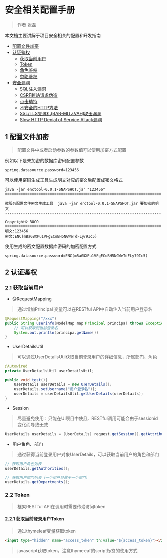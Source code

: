 # 安全相关配置手册

> 作者 张磊

本文档主要讲解于项目安全相关的配置和开发指南

- [配置文件加密](#user-content-1)
- [认证鉴权](#user-content-2)
  - [获取当前用户](#user-content-2.1)
  - [Token](#user-content-2.2)
  - [角色鉴权](#user-content-2.3)
  - [忽略鉴权](#user-content-2.4)
- [安全漏洞](#user-content-2)
  - [SQL注入漏洞](#user-content-2.1)
  - [CSRF跨站请求伪造](#user-content-2.2)
  - [点击劫持](#user-content-2.2)
  - [不安全的HTTP方法](#user-content-2.4)
  - [SSL/TLS受诫礼(BAR-MITZVAH)攻击漏洞](#user-content-2.5)
  - [Slow HTTP Denial of Service Attack漏洞](#user-content-2.6)



## <a id="1">1</a> 配置文件加密
> 配置文件中或者启动参数的参数值可以使用加密方式配置

例如以下是未加密的数据库密码配置参数

```properties
spring.datasource.password=123456
```

可以使用密码生成工具生成明文对应的密文后配置成密文格式

```shell
java -jar enctool-0.0.1-SNAPSHOT.jar "123456" 
======================================================================  
微服务配置文件密文生成工具  java -jar enctool-0.0.1-SNAPSHOT.jar 要加密的明文 
----------------------------------------------------------------------         
Copyright© BOCO  
====================================================================== 
明文:123456 
密文:ENC(mBaGBXPu1VFgECoBH5NGWeTdFLy79Ic5)
```

使用生成的密文配置数据库密码的加密配置方式

```properties
spring.datasource.password=ENC(mBaGBXPu1VFgECoBH5NGWeTdFLy79Ic5)
```

## <a id="2">2</a> 认证鉴权

### <a id="2.1">2.1</a> 获取当前用户

* @RequestMapping

> 通过增加Principal 变量可以在RESTful API中自动注入当前用户登录名

```java
@RequestMapping("/xxx")
public String userinfo(ModelMap map,Principal principa) throws Exception {
    // 可以获取到当前登录名 
    System.out.println(principa.getName())
}
```

* UserDetailsUtil

> 可以通过UserDetailsUtil获取当前登录用户的详细信息，所属部门、角色

```java
@Autowired
private UserDetailsUtil userDetailsUtil;

public void test(){
    UserDetails userDetails = new UserDetails();
    userDetails.setUsername("用户登录名"));
    userDetails = userDetailsUtil.getUserDetails(userDetails);    
}
```

* Session

> 尽量避免使用：只能在UI项目中使用，RESTful调用可能会由于sessionid变化而导致无效

 ```java
UserDetails userDetails = (UserDetails) request.getSession().getAttribute("userDetails");   
 ```

* 用户角色、部门

> 通过获得当前登录用户对象UserDetails，可以获取当前用户的角色和部门

```java
// 获取用户角色列表
userDetails.getAuthorities();

// 获取用户部门列表（一个用户只属于一个部门）
userDetails.getDepartments();
```

### <a id="2.2">2.2</a> Token

> 框架RESTful API在调用时需要传递访问token

#### <a id="2.2.1">2.2.1</a> 获取当前登录用户Token

> 通过thymeleaf变量获取token

```html
<input type="hidden" name="access_token" th:value="${access_token}"></input>
```

> javascript获取token，注意thymeleaf的script标签的使用方式<script th:inline="javascript">

```javascript
<script th:inline="javascript">
	var token = '"'+/*[[${access_token}]]*/+'"'
</script>
```

#### <a id="2.2.2">2.2.2</a> 提交Token

> 提交后台服务时token不允许拼接在url后以参数形式提交，只能以POST或者Header方式提交

* AJAX

  ```javascript
  $.ajax({
      type: 'POST',
      url: /*[[@{/xxxxx}]]*/,
      headers : {
      	'Authorization':'Bearer '+ /*[[${access_token}]]*/ 
  	},
      success: function(data){  
      	//调用成功
  	},
      error: function(data, textStatus, errorThrown) {
          //调用失败
      }
  });	
  ```

* FORM

  ```html
  <form name="myform" th:action="@{/xxxx}" method="post">
  	<input type="hidden" name="access_token" th:value="${access_token}"></input>
  </form>   
  ```

### <a id="2.3">2.3</a> 角色鉴权

#### <a id="2.3.1">2.3.1</a> 页面鉴权

> 框架使用的是thymeleaf模版，通过th:if语法控制页面元素显示，以下片段显示了具有ROLE_ADMIN角色的用户才可以看见此<li></li>

```html
<li th:if="${#authorization.expression('hasRole(''ROLE_ADMIN'')')}">
    <!-- 具有ROLE_ADMIN角色的用户才可以看见此片段-->           
</li>    
```

#### <a id="2.3.2">2.3.2</a> 方法鉴权

> 使用@PreAuthorize控制

```java
@PreAuthorize("hasRole('ROLE_ADMIN')")
@RequestMapping(value = "/xxx", method = {RequestMethod.GET})
public String test(ModelMap map) throws Exception {
   // 具有ROLE_ADMIN角色的用户才可以进入此方法
}
```

**为防止越权访问，要求页面鉴权和方法鉴权结合使用**

### <a id="2.4">2.4</a> 忽略鉴权

> 每个项目可以通过扩展WebSecurityConfigurerAdapter类实现忽略path的定义

**注意忽略的访问路径映射方法以及后续调用的方法中无法获取认证用户**

例如：下边定义了访问/without_ma和/without_mb的时候不需要认证（不需要传递token）也可以调用

```java
package 项目包xxx.config

import org.springframework.context.annotation.Configuration;
import org.springframework.security.config.annotation.web.builders.WebSecurity;
import org.springframework.security.config.annotation.web.configuration.WebSecurityConfigurerAdapter;

@Configuration
public class XXXSecurityConfiguration extends WebSecurityConfigurerAdapter {
	@Override
	public void configure(WebSecurity web) throws Exception {
	    //设置认证不拦截规则，自定义跳过认证拦截的路径
	    web.ignoring().antMatchers("/without_ma").antMatchers("/without_mb");
	}
}
```



## <a id="3">3</a> 安全漏洞

安全漏洞主要是目前已知的一些漏洞的配置或者开发注意事项，大部分漏洞在框架级都有默认配置

### <a id="3.1">3.1</a> SQL注入漏洞

> 本框架使用的是Mybatis，所以SQL注入漏洞主要是针对此框架

* 在SQL中尽量使用#，避免使用$
* 如果必须使用$，那么可以通过在Mapper方法上使用@SQLInjection实现检查实现检查和策略

@SQLInjection参数说明

1. value 敏感词定义，可以不填写，默认敏感词如下

```java
String[] value() default {";","'","\"","\\(","\\)","and","or","union","where","limit","select","delete","substr","group","by"};
```

2. ignore 敏感词忽略，默认空，用于要排除的默认敏感词定义

例如要忽略select敏感词，那么使用如下配置

```java
@SQLInjection(ignore = {"select"})
```
3. regex 正则敏感词定义，默认空，使用正则表达式定义敏感词，次参数不可和value, ingore同时使用

例如：要检查参数中是否包含 select 和 >

```java
@SQLInjection(regex = "(select)|(>)")
```

4. policy 检查到疑似注入后的处理策略，默认策略是打印警告日志，可以通过配置终止策略SQLInjectionPolicy.BREAK达到紧致此SQL中断执行的目的

例如：以下策略将在发现疑似注入漏洞发生时中断SQL执行

```java
@SQLInjection(policy = SQLInjectionPolicy.BREAK)
```
### <a id="3.2">3.2</a> CSRF跨站请求伪造

> 漏洞描述：发送请求的时候认为修改header中的Host或者referer信息，并在返回的消息头中看到这个修改后的Host，Referer信息

* 在启动参数中打开防篡改开关

```properties
iplatform.tamperproofing.headerhost.enabled=true
```

* 设置允许篡改白名单

  当系统通过域名或者ip跳转访问时，系统会自动设置浏览器中的ip和端口到header的host中，所以如果要通过防篡改验证，则需要手工设置白名单

```properties
iplatform.tamperproofing.headerhost.whitelist=www.mysite.com:8761,www.mysite.org:8761
```

### <a id="3.3">3.3</a> 点击劫持 X-Frame-Options DENY

> 目前框架中默认设置允许页面被第三方iframe嵌入，如果要禁止页面被第三方页面嵌入需要扩展HttpSecurity的configure方法，自定义策略

```java
//设置只允许相同域名的iframe嵌入
http.headers().frameOptions().sameOrigin();
//设置禁止被iframe嵌入    
http.headers().frameOptions().deny();
//不增加设置(默认)
http.headers().frameOptions().disable()  
```

### <a id="3.4">3.4</a> 不安全的HTTP方法

> 检查原始测试响应的“Allow”头，并验证是否包含下列一个或多个不需要的选项：DELTE，SEARCE，COPY，MOVE，PROPFIND，PROPPATCH，MKCOL，LOCK，UNLOCK，PUT

* 检验方法如下，使用curl命令查看返回的Allow内容

```bash
curl -v -X OPTIONS http://127.0.0.1:5000
Allow: HEAD, GET, OPTIONS
```

* 通过参数配置允许哪些方法

```properties
server.tomcat.port-header=HEAD,PUT,DELETE,OPTIONS,TRACE,COPY,SEARCH,PROPFIND
```

### <a id="3.5">3.5</a> SSL/TLS受诫礼(BAR-MITZVAH)攻击漏洞

> 这种攻击利用了一个RC4加密算法中的漏洞窃取通过SSL和TLS协议传输的机密数据。

解决办法就是禁用RC4算法，我们可以通过参数配置SSL/TLS使用的版本和协议（以下是默认启动的TLS版本和算法）

```properties
server.ssl.ciphers=TLS_ECDHE_RSA_WITH_AES_128_GCM_SHA256,TLS_ECDHE_ECDSA_WITH_AES_128_GCM_SHA256,TLS_ECDHE_RSA_WITH_AES_256_GCM_SHA384,TLS_ECDHE_ECDSA_WITH_AES_256_GCM_SHA384,TLS_ECDHE_RSA_WITH_AES_128_SHA256,TLS_ECDHE_ECDSA_WITH_AES_128_SHA256,TLS_ECDHE_RSA_WITH_AES_128_SHA,TLS_ECDHE_ECDSA_WITH_AES_128_SHA,TLS_ECDHE_RSA_WITH_AES_256_SHA384,TLS_ECDHE_ECDSA_WITH_AES_256_SHA384,TLS_ECDHE_RSA_WITH_AES_256_SHA,TLS_ECDHE_ECDSA_WITH_AES_256_SHA
server.ssl.protocol=TLS
server.ssl.enabled-protocols=TLSv1.2
```

注意：以上算法需要JDK版本支持

### <a id="3.7">3.6</a> Slow HTTP Denial of Service Attack漏洞

> 利用的HTTP POST：POST的时候，指定一个非常大的content-length，然后以很低的速度发包，比如10-100s发一个字节，hold住这个连接不断开。这样当客户端连接多了后，占用住了webserver的所有可用连接，从而导致DDOS。

* 漏洞自检

  使用漏洞检测工具[slowhttptest](<https://github.com/shekyan/slowhttptest>)检测

  ```bash
  slowhttptest -H -c 500 -l 200 -k 5 -p 30 -g -u https://127.0.0.1:8080/
  ```

  如果执行报告中没有closed，都是connected说明链接都有效，并没有出现自动关闭的链接，说明慢速攻击已经hold住了所有的链接，此时这个服务无法再对外提供服务

* 缓解办法

  这种攻击作为程序提供放只能通过减小连接超时时间来达到自动关闭超时连接的方法进行连接释放，可以通过以下参数设置超时时间，例如设置成10秒，但是这种方式无法从根本上避免这种DDOS

  ```properties
  server.connection-timeout=10000
  ```

  